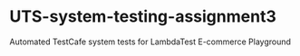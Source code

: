 # UTS-system-testing-assignment3
Automated TestCafe system tests for LambdaTest E-commerce Playground
